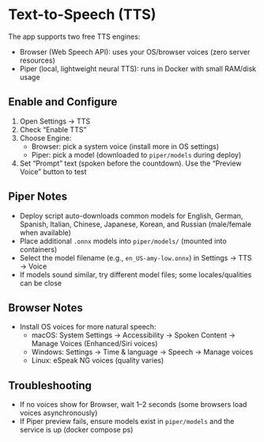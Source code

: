 # Text-to-Speech (TTS)

The app supports two free TTS engines:

- Browser (Web Speech API): uses your OS/browser voices (zero server resources)
- Piper (local, lightweight neural TTS): runs in Docker with small RAM/disk usage

## Enable and Configure

1) Open Settings → TTS
2) Check “Enable TTS”
3) Choose Engine:
   - Browser: pick a system voice (install more in OS settings)
   - Piper: pick a model (downloaded to `piper/models` during deploy)
4) Set “Prompt” text (spoken before the countdown). Use the “Preview Voice” button to test

## Piper Notes
- Deploy script auto-downloads common models for English, German, Spanish, Italian, Chinese, Japanese, Korean, and Russian (male/female when available)
- Place additional `.onnx` models into `piper/models/` (mounted into containers)
- Select the model filename (e.g., `en_US-amy-low.onnx`) in Settings → TTS → Voice
- If models sound similar, try different model files; some locales/qualities can be close

## Browser Notes
- Install OS voices for more natural speech:
  - macOS: System Settings → Accessibility → Spoken Content → Manage Voices (Enhanced/Siri voices)
  - Windows: Settings → Time & language → Speech → Manage voices
  - Linux: eSpeak NG voices (quality varies)

## Troubleshooting
- If no voices show for Browser, wait 1–2 seconds (some browsers load voices asynchronously)
- If Piper preview fails, ensure models exist in `piper/models` and the service is up (docker compose ps)
